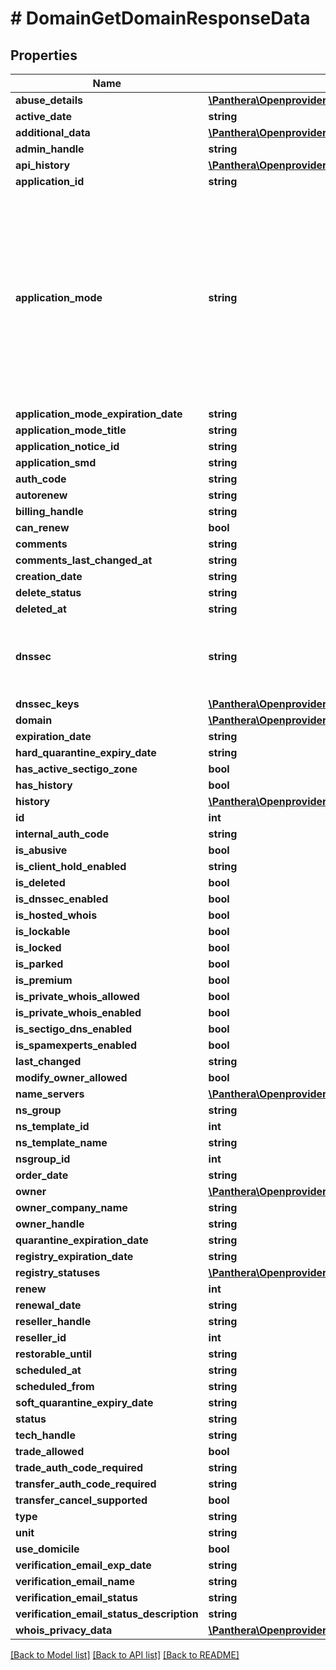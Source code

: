 # # DomainGetDomainResponseData

## Properties

Name | Type | Description | Notes
------------ | ------------- | ------------- | -------------
**abuse_details** | [**\Panthera\Openprovider\Model\DomainAbuseDetails**](DomainAbuseDetails.md) |  | [optional]
**active_date** | **string** |  | [optional]
**additional_data** | [**\Panthera\Openprovider\Model\DomainAdditionalData**](DomainAdditionalData.md) |  | [optional]
**admin_handle** | **string** |  | [optional]
**api_history** | [**\Panthera\Openprovider\Model\DomainApiHistory[]**](DomainApiHistory.md) |  | [optional]
**application_id** | **string** |  | [optional]
**application_mode** | **string** | When new gTLD is started it gets through several phases before it becomes available for registration to everybody (General availability or GA). There are several phases before GA when it is still possible to apply for a domain, but with some restrictions. | [optional]
**application_mode_expiration_date** | **string** |  | [optional]
**application_mode_title** | **string** |  | [optional]
**application_notice_id** | **string** |  | [optional]
**application_smd** | **string** |  | [optional]
**auth_code** | **string** |  | [optional]
**autorenew** | **string** |  | [optional]
**billing_handle** | **string** |  | [optional]
**can_renew** | **bool** |  | [optional]
**comments** | **string** |  | [optional]
**comments_last_changed_at** | **string** |  | [optional]
**creation_date** | **string** |  | [optional]
**delete_status** | **string** |  | [optional]
**deleted_at** | **string** |  | [optional]
**dnssec** | **string** | Indicates, if DNSSEC is enabled. Possible values: signedDelegation, unsigned. | [optional]
**dnssec_keys** | [**\Panthera\Openprovider\Model\DomainDnssecKey[]**](DomainDnssecKey.md) |  | [optional]
**domain** | [**\Panthera\Openprovider\Model\DomainDomain**](DomainDomain.md) |  | [optional]
**expiration_date** | **string** |  | [optional]
**hard_quarantine_expiry_date** | **string** |  | [optional]
**has_active_sectigo_zone** | **bool** |  | [optional]
**has_history** | **bool** |  | [optional]
**history** | [**\Panthera\Openprovider\Model\DomainHistory[]**](DomainHistory.md) |  | [optional]
**id** | **int** |  | [optional]
**internal_auth_code** | **string** |  | [optional]
**is_abusive** | **bool** |  | [optional]
**is_client_hold_enabled** | **string** |  | [optional]
**is_deleted** | **bool** |  | [optional]
**is_dnssec_enabled** | **bool** |  | [optional]
**is_hosted_whois** | **bool** |  | [optional]
**is_lockable** | **bool** |  | [optional]
**is_locked** | **bool** |  | [optional]
**is_parked** | **bool** |  | [optional]
**is_premium** | **bool** |  | [optional]
**is_private_whois_allowed** | **bool** |  | [optional]
**is_private_whois_enabled** | **bool** |  | [optional]
**is_sectigo_dns_enabled** | **bool** |  | [optional]
**is_spamexperts_enabled** | **bool** |  | [optional]
**last_changed** | **string** |  | [optional]
**modify_owner_allowed** | **bool** |  | [optional]
**name_servers** | [**\Panthera\Openprovider\Model\DomainNameserver[]**](DomainNameserver.md) |  | [optional]
**ns_group** | **string** |  | [optional]
**ns_template_id** | **int** |  | [optional]
**ns_template_name** | **string** |  | [optional]
**nsgroup_id** | **int** |  | [optional]
**order_date** | **string** |  | [optional]
**owner** | [**\Panthera\Openprovider\Model\DomainOwner**](DomainOwner.md) |  | [optional]
**owner_company_name** | **string** |  | [optional]
**owner_handle** | **string** |  | [optional]
**quarantine_expiration_date** | **string** |  | [optional]
**registry_expiration_date** | **string** |  | [optional]
**registry_statuses** | [**\Panthera\Openprovider\Model\DomainRegistryStatuses**](DomainRegistryStatuses.md) |  | [optional]
**renew** | **int** |  | [optional]
**renewal_date** | **string** |  | [optional]
**reseller_handle** | **string** |  | [optional]
**reseller_id** | **int** |  | [optional]
**restorable_until** | **string** |  | [optional]
**scheduled_at** | **string** |  | [optional]
**scheduled_from** | **string** |  | [optional]
**soft_quarantine_expiry_date** | **string** |  | [optional]
**status** | **string** |  | [optional]
**tech_handle** | **string** |  | [optional]
**trade_allowed** | **bool** |  | [optional]
**trade_auth_code_required** | **string** |  | [optional]
**transfer_auth_code_required** | **string** |  | [optional]
**transfer_cancel_supported** | **bool** |  | [optional]
**type** | **string** |  | [optional]
**unit** | **string** |  | [optional]
**use_domicile** | **bool** |  | [optional]
**verification_email_exp_date** | **string** |  | [optional]
**verification_email_name** | **string** |  | [optional]
**verification_email_status** | **string** |  | [optional]
**verification_email_status_description** | **string** |  | [optional]
**whois_privacy_data** | [**\Panthera\Openprovider\Model\DomainWhoisPrivacyData**](DomainWhoisPrivacyData.md) |  | [optional]

[[Back to Model list]](../../README.md#models) [[Back to API list]](../../README.md#endpoints) [[Back to README]](../../README.md)
